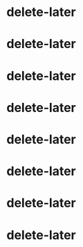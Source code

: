 # delete-later
# delete-later
# delete-later
# delete-later
# delete-later
# delete-later
# delete-later
# delete-later

